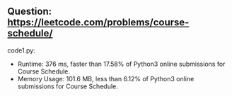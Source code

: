 ## Question: https://leetcode.com/problems/course-schedule/

code1.py:
* Runtime: 376 ms, faster than 17.58% of Python3 online submissions for Course Schedule.
* Memory Usage: 101.6 MB, less than 6.12% of Python3 online submissions for Course Schedule.